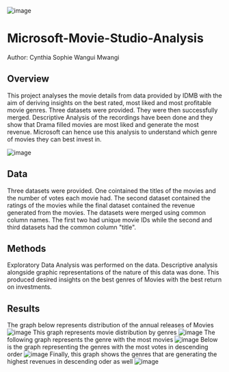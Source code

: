 
![image](https://user-images.githubusercontent.com/104424533/169628408-c5abb66e-e633-47f6-874f-19d372cf097c.png)

# Microsoft-Movie-Studio-Analysis

Author: Cynthia Sophie Wangui Mwangi
## Overview
This project analyses the movie details from data provided by IDMB with the aim of deriving insights on the best rated, most liked and most profitable movie genres.
Three datasets were provided. They were then successfully merged. Descriptive Analysis of the recordings have been done and they show that Drama filled movies are most liked and generate the most revenue. Microsoft can hence use this analysis to understand which genre of movies they can best invest in.

![image](https://user-images.githubusercontent.com/104424533/169628450-16a7972b-5bb4-4569-a265-a8e016d48c80.png)

## Data
Three datasets were provided. One cointained the titles of the movies and the number of votes each movie had. The second dataset contained the ratings of the movies while the final dataset contained the revenue generated from the movies. The datasets were merged using common column names. The first two had unique movie IDs while the second and third datasets had the common column "title". 

## Methods
Exploratory Data Analysis was performed on the data. Descriptive analysis alongside graphic representations of the nature of this data was done. This produced desired insights on the best genres of Movies with the best return on investments.

## Results
The graph below represents distribution of the annual releases of Movies
![image](https://user-images.githubusercontent.com/104424533/169627960-90f01a49-2919-4681-af9b-4b2e786fd64b.png)
This graph represents movie distribution by genres
![image](https://user-images.githubusercontent.com/104424533/169628028-b6ea53cc-a4df-4b09-abc5-29a9c0ae6df1.png)
The following graph represents the genre with the most movies
![image](https://user-images.githubusercontent.com/104424533/169628108-4618bfb8-c44f-403f-be96-3813cf8b7910.png)
Below is the graph representing the genres with the most votes in descending order
![image](https://user-images.githubusercontent.com/104424533/169628156-58b39305-59ce-4c09-b732-2f92c550ad29.png)
Finally, this graph shows the genres that are generating the highest revenues in descending oder as well
![image](https://user-images.githubusercontent.com/104424533/169628195-a84ea4d5-b008-4c69-8199-8d71522d9e9f.png)

